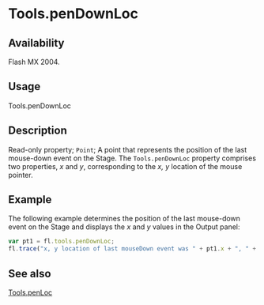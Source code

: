 # Tools.penDownLoc

## Availability

Flash MX 2004.

## Usage

Tools.penDownLoc

## Description

Read-only property; `Point`; A point that represents the position of the last mouse-down event on the Stage. The `Tools.penDownLoc` property comprises two properties, *x* and *y*, corresponding to the *x, y* location of the mouse pointer.

## Example

The following example determines the position of the last mouse-down event on the Stage and displays the *x* and *y*
values in the Output panel:

```javascript
var pt1 = fl.tools.penDownLoc;
fl.trace("x, y location of last mouseDown event was " + pt1.x + ", " + pt1.y);
```

## See also

[Tools.penLoc](../Tools_object/Tools7.md)
